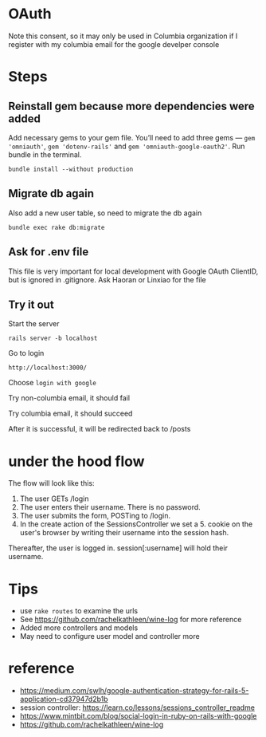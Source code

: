 # OAuth
Note this consent, so it may only be used in Columbia organization if I register with my columbia email for the google develper console

# Steps
## Reinstall gem because more dependencies were added

Add necessary gems to your gem file. You’ll need to add three gems — `gem 'omniauth'`, `gem 'dotenv-rails'` and `gem 'omniauth-google-oauth2'`. Run bundle in the terminal.

```
bundle install --without production
```

## Migrate db again

Also add a new user table, so need to migrate the db again

```
bundle exec rake db:migrate
```

## Ask for .env file
This file is very important for local development with Google OAuth ClientID, but is ignored in .gitignore. Ask Haoran or Linxiao for the file

## Try it out
Start the server
```
rails server -b localhost
```

Go to login
```
http://localhost:3000/
```

Choose `login with google`

Try non-columbia email, it should fail

Try columbia email, it should succeed

After it is successful, it will be redirected back to /posts

# under the hood flow
The flow will look like this:

1. The user GETs /login
2. The user enters their username. There is no password.
3. The user submits the form, POSTing to /login.
4. In the create action of the SessionsController we set a 5. cookie on the user's browser by writing their username into the session hash.

Thereafter, the user is logged in. session[:username] will hold their username.

# Tips
- use `rake routes` to examine the urls
- See https://github.com/rachelkathleen/wine-log for more reference
- Added more controllers and models
- May need to configure user model and controller more

# reference
- https://medium.com/swlh/google-authentication-strategy-for-rails-5-application-cd37947d2b1b
- session controller: https://learn.co/lessons/sessions_controller_readme
- https://www.mintbit.com/blog/social-login-in-ruby-on-rails-with-google
- https://github.com/rachelkathleen/wine-log
